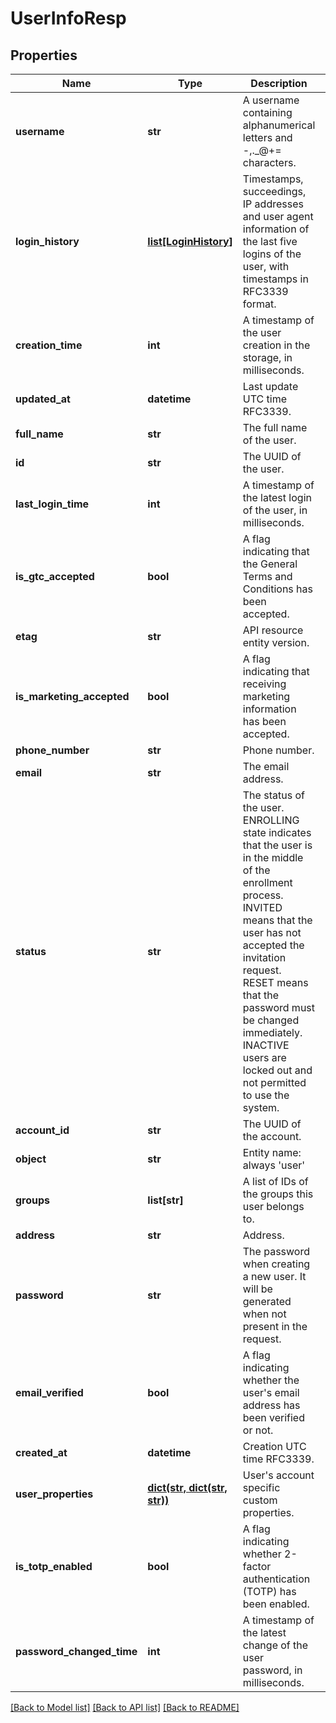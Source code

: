 # UserInfoResp

## Properties
Name | Type | Description | Notes
------------ | ------------- | ------------- | -------------
**username** | **str** | A username containing alphanumerical letters and -,._@+&#x3D; characters. | [optional] 
**login_history** | [**list[LoginHistory]**](LoginHistory.md) | Timestamps, succeedings, IP addresses and user agent information of the last five logins of the user, with timestamps in RFC3339 format. | [optional] 
**creation_time** | **int** | A timestamp of the user creation in the storage, in milliseconds. | [optional] 
**updated_at** | **datetime** | Last update UTC time RFC3339. | [optional] 
**full_name** | **str** | The full name of the user. | [optional] 
**id** | **str** | The UUID of the user. | 
**last_login_time** | **int** | A timestamp of the latest login of the user, in milliseconds. | [optional] 
**is_gtc_accepted** | **bool** | A flag indicating that the General Terms and Conditions has been accepted. | [optional] 
**etag** | **str** | API resource entity version. | 
**is_marketing_accepted** | **bool** | A flag indicating that receiving marketing information has been accepted. | [optional] 
**phone_number** | **str** | Phone number. | [optional] 
**email** | **str** | The email address. | 
**status** | **str** | The status of the user. ENROLLING state indicates that the user is in the middle of the enrollment process. INVITED means that the user has not accepted the invitation request. RESET means that the password must be changed immediately. INACTIVE users are locked out and not permitted to use the system. | 
**account_id** | **str** | The UUID of the account. | 
**object** | **str** | Entity name: always &#39;user&#39; | 
**groups** | **list[str]** | A list of IDs of the groups this user belongs to. | [optional] 
**address** | **str** | Address. | [optional] 
**password** | **str** | The password when creating a new user. It will be generated when not present in the request. | [optional] 
**email_verified** | **bool** | A flag indicating whether the user&#39;s email address has been verified or not. | [optional] 
**created_at** | **datetime** | Creation UTC time RFC3339. | [optional] 
**user_properties** | [**dict(str, dict(str, str))**](dict.md) | User&#39;s account specific custom properties. | [optional] 
**is_totp_enabled** | **bool** | A flag indicating whether 2-factor authentication (TOTP) has been enabled. | [optional] 
**password_changed_time** | **int** | A timestamp of the latest change of the user password, in milliseconds. | [optional] 

[[Back to Model list]](../README.md#documentation-for-models) [[Back to API list]](../README.md#documentation-for-api-endpoints) [[Back to README]](../README.md)


